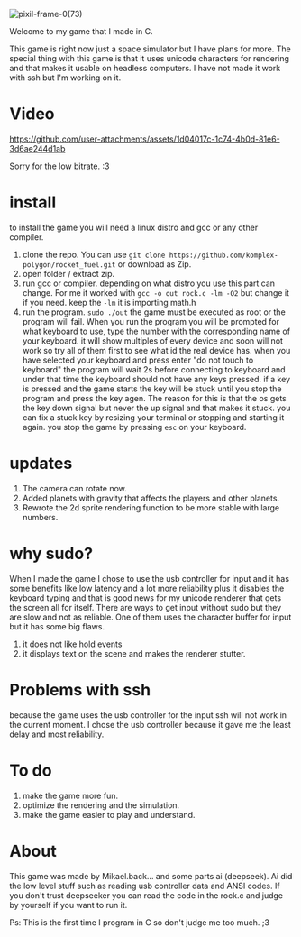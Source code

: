 ![pixil-frame-0(73)](https://github.com/user-attachments/assets/4cc09e9a-e2ef-45a5-8b42-fc2b864b3593)

Welcome to my game that I made in C.

This game is right now just a space simulator but I have plans for more.
The special thing with this game is that it uses unicode characters for rendering and that makes it usable on headless computers.
I have not made it work with ssh but I'm working on it.



# Video

https://github.com/user-attachments/assets/1d04017c-1c74-4b0d-81e6-3d6ae244d1ab

Sorry for the low bitrate. :3

# install
to install the game you will need a linux distro and gcc or any other compiler.
1. clone the repo. You can use `git clone https://github.com/komplex-polygon/rocket_fuel.git` or download as Zip.
2. open folder / extract zip.
3. run gcc or compiler. depending on what distro you use this part can change. For me it worked with `gcc -o out rock.c -lm -O2` but change it if you need. keep the `-lm` it is importing math.h
4. run the program. `sudo ./out` the game must be executed as root or the program will fail. When you run the program you will be prompted for what keyboard to use, type the number with the corresponding name of your keyboard. it will show multiples of every device and soon will not work so try all of them first to see what id the real device has.
when you have selected your keyboard and press enter "do not touch to keyboard" the program will wait 2s before connecting to keyboard and under that time the keyboard should not have any keys pressed.
if a key is pressed and the game starts the key will be stuck until you stop the program and press the key agen. The reason for this is that the os gets the key down signal but never the up signal and that makes it stuck. you can fix a stuck key by resizing your terminal or stopping and starting it again.
you stop the game by pressing `esc` on your keyboard.

# updates
1. The camera can rotate now.
2. Added planets with gravity that affects the players and other planets.
3. Rewrote the 2d sprite rendering function to be more stable with large numbers.
   
# why sudo?
When I made the game I chose to use the usb controller for input and it has some benefits like low latency and a lot more reliability plus it disables the keyboard typing and that is good news for my unicode renderer that gets the screen all for itself.
There are ways to get input without sudo but they are slow and not as reliable. One of them uses the character buffer for input but it has some big flaws.
1. it does not like hold events
2. it displays text on the scene and makes the renderer stutter.

# Problems with ssh
because the game uses the usb controller for the input ssh will not work in the current moment.
I chose the usb controller because it gave me the least delay and most reliability.




# To do
1. make the game more fun.
2. optimize the rendering and the simulation.
3. make the game easier to play and understand.






# About
This game was made by Mikael.back... and some parts ai (deepseek).
Ai did the low level stuff such as reading usb controller data and ANSI codes.
If you don't trust deepseeker you can read the code in the rock.c and judge by yourself if you want to run it.

Ps: This is the first time I program in C so don't judge me too much. ;3















